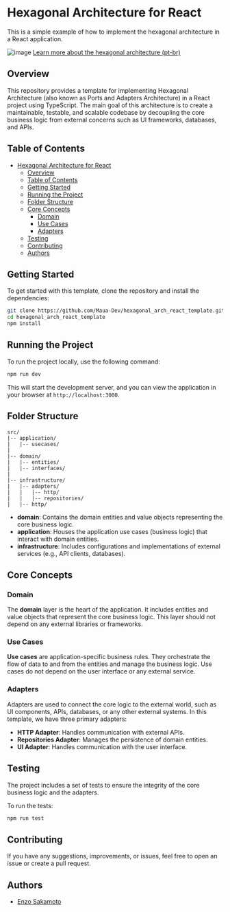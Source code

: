 # Hexagonal Architecture for React

This is a simple example of how to implement the hexagonal architecture in a React application.

![image](https://github.com/user-attachments/assets/d903221e-cef3-4f88-809f-7e53832ee385)
[Learn more about the hexagonal architecture (pt-br)](https://enzosakamoto.notion.site/Arquitetura-Hexagonal-b25a2b72346c48fb9b0ffdaf5e535a9b)


## Overview

This repository provides a template for implementing Hexagonal Architecture (also known as Ports and Adapters Architecture) in a React project using TypeScript. The main goal of this architecture is to create a maintainable, testable, and scalable codebase by decoupling the core business logic from external concerns such as UI frameworks, databases, and APIs.

## Table of Contents
- [Hexagonal Architecture for React](#hexagonal-architecture-for-react)
  - [Overview](#overview)
  - [Table of Contents](#table-of-contents)
  - [Getting Started](#getting-started)
  - [Running the Project](#running-the-project)
  - [Folder Structure](#folder-structure)
  - [Core Concepts](#core-concepts)
    - [Domain](#domain)
    - [Use Cases](#use-cases)
    - [Adapters](#adapters)
  - [Testing](#testing)
  - [Contributing](#contributing)
  - [Authors](#authors)


## Getting Started

To get started with this template, clone the repository and install the dependencies:

```bash
git clone https://github.com/Maua-Dev/hexagonal_arch_react_template.git
cd hexagonal_arch_react_template
npm install
```
## Running the Project

To run the project locally, use the following command:

```bash
npm run dev
```

This will start the development server, and you can view the application in your browser at `http://localhost:3000`.

## Folder Structure

```plaintext
src/
|-- application/
|   |-- usecases/
|
|-- domain/
|   |-- entities/
|   |-- interfaces/
|
|-- infrastructure/
|   |-- adapters/
|   |   |-- http/
|   |   |-- repositories/
|   |-- http/
```

- **domain**: Contains the domain entities and value objects representing the core business logic.
- **application**: Houses the application use cases (business logic) that interact with domain entities.
- **infrastructure**: Includes configurations and implementations of external services (e.g., API clients, databases).

## Core Concepts

### Domain

The **domain** layer is the heart of the application. It includes entities and value objects that represent the core business logic. This layer should not depend on any external libraries or frameworks.

### Use Cases

**Use cases** are application-specific business rules. They orchestrate the flow of data to and from the entities and manage the business logic. Use cases do not depend on the user interface or any external service.

### Adapters

Adapters are used to connect the core logic to the external world, such as UI components, APIs, databases, or any other external systems. In this template, we have three primary adapters:

- **HTTP Adapter**: Handles communication with external APIs.
- **Repositories Adapter**: Manages the persistence of domain entities.
- **UI Adapter**: Handles communication with the user interface.

## Testing

The project includes a set of tests to ensure the integrity of the core business logic and the adapters.

To run the tests:

```bash
npm run test
```

## Contributing

If you have any suggestions, improvements, or issues, feel free to open an issue or create a pull request.

## Authors

- [Enzo Sakamoto](https://www.linkedin.com/in/enzosakamoto/)